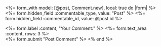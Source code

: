 <%= form_with model: [@post, Comment.new], local: true do |form| %>
  <%= form.hidden_field :commentable_type, value: "Post" %>
  <%= form.hidden_field :commentable_id, value: @post.id %>
  <div class="form-group">
    <%= form.label :content, "Your Comment:" %>
    <%= form.text_area :content, rows: 3 %>
  </div>
  <%= form.submit "Post Comment" %>
<% end %>
